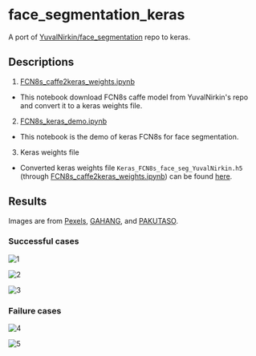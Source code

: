 # face_segmentation_keras
A port of [YuvalNirkin/face_segmentation](https://github.com/YuvalNirkin/face_segmentation) repo to keras.

## Descriptions

1. [FCN8s_caffe2keras_weights.ipynb](https://github.com/shaoanlu/face_segmentation_keras/blob/master/FCN8s_caffe2keras_weights.ipynb)
  - This notebook download FCN8s caffe model from YuvalNirkin's repo and convert it to a keras weights file.
2. [FCN8s_keras_demo.ipynb](https://github.com/shaoanlu/face_segmentation_keras/blob/master/FCN8s_keras_demo.ipynb)
  - This notebook is the demo of keras FCN8s for face segmentation.
3. Keras weights file
  - Converted keras weights file `Keras_FCN8s_face_seg_YuvalNirkin.h5` (through [FCN8s_caffe2keras_weights.ipynb](https://github.com/shaoanlu/face_segmentation_keras/blob/master/FCN8s_caffe2keras_weights.ipynb)) can be found [here](https://drive.google.com/open?id=1alyR6uv4CHt1WhykiQIiK5MZir7HSOUU).

## Results

Images are from [Pexels](https://www.pexels.com/), [GAHANG](http://gahag.net/), and [PAKUTASO](https://www.pakutaso.com/).

### Successful cases

![1](https://www.dropbox.com/s/s8uzck810x4it0g/1.png?raw=1)

![2](https://www.dropbox.com/s/tjpwn3he7p40w4p/2.png?raw=1)

![3](https://www.dropbox.com/s/eub6et9s5p8rl07/3.png?raw=1)

### Failure cases

![4](https://www.dropbox.com/s/picdtqxkqkp76gz/4.png?raw=1)

![5](https://www.dropbox.com/s/9lufy3b5c0dnxei/5.png?raw=1)
